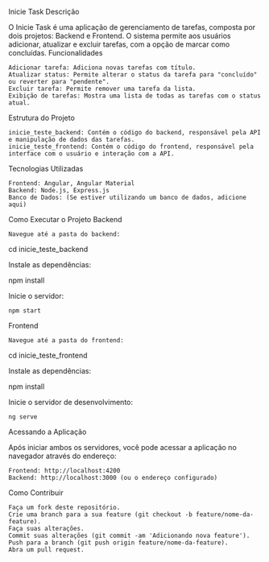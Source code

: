 Inicie Task
Descrição

O Inicie Task é uma aplicação de gerenciamento de tarefas, composta por dois projetos: Backend e Frontend. O sistema permite aos usuários adicionar, atualizar e excluir tarefas, com a opção de marcar como concluídas.
Funcionalidades

    Adicionar tarefa: Adiciona novas tarefas com título.
    Atualizar status: Permite alterar o status da tarefa para "concluído" ou reverter para "pendente".
    Excluir tarefa: Permite remover uma tarefa da lista.
    Exibição de tarefas: Mostra uma lista de todas as tarefas com o status atual.

Estrutura do Projeto

    inicie_teste_backend: Contém o código do backend, responsável pela API e manipulação de dados das tarefas.
    inicie_teste_frontend: Contém o código do frontend, responsável pela interface com o usuário e interação com a API.

Tecnologias Utilizadas

    Frontend: Angular, Angular Material
    Backend: Node.js, Express.js
    Banco de Dados: (Se estiver utilizando um banco de dados, adicione aqui)

Como Executar o Projeto
Backend

    Navegue até a pasta do backend:

cd inicie_teste_backend

Instale as dependências:

npm install

Inicie o servidor:

    npm start

Frontend

    Navegue até a pasta do frontend:

cd inicie_teste_frontend

Instale as dependências:

npm install

Inicie o servidor de desenvolvimento:

    ng serve

Acessando a Aplicação

Após iniciar ambos os servidores, você pode acessar a aplicação no navegador através do endereço:

    Frontend: http://localhost:4200
    Backend: http://localhost:3000 (ou o endereço configurado)

Como Contribuir

    Faça um fork deste repositório.
    Crie uma branch para a sua feature (git checkout -b feature/nome-da-feature).
    Faça suas alterações.
    Commit suas alterações (git commit -am 'Adicionando nova feature').
    Push para a branch (git push origin feature/nome-da-feature).
    Abra um pull request.
